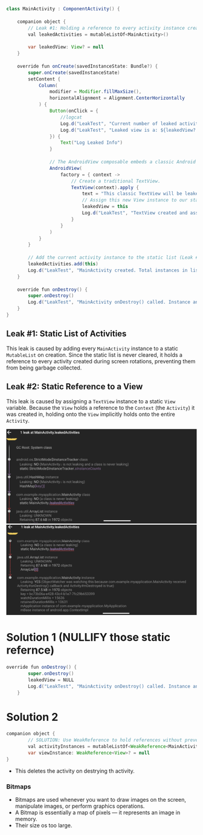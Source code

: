 ```java
class MainActivity : ComponentActivity() {

    companion object {
        // Leak #1: Holding a reference to every activity instance created on rotation.
        val leakedActivities = mutableListOf<MainActivity>()

        var leakedView: View? = null
    }

    override fun onCreate(savedInstanceState: Bundle?) {
        super.onCreate(savedInstanceState)
        setContent {
            Column(
                modifier = Modifier.fillMaxSize(),
                horizontalAlignment = Alignment.CenterHorizontally
            ) {
                Button(onClick = {
                    //logcat
                    Log.d("LeakTest", "Current number of leaked activities: ${leakedActivities.size}")
                    Log.d("LeakTest", "Leaked view is a: ${leakedView?.javaClass?.simpleName}")
                }) {
                    Text("Log Leaked Info")
                }

                // The AndroidView composable embeds a classic Android View inside a Compose UI.
                AndroidView(
                    factory = { context ->
                        // Create a traditional TextView.
                        TextView(context).apply {
                            text = "This classic TextView will be leaked."
                            // Assign this new View instance to our static variable, creating Leak #2.
                            leakedView = this
                            Log.d("LeakTest", "TextView created and assigned to static reference.")
                        }
                    }
                )
            }
        }

        // Add the current activity instance to the static list (Leak #1).
        leakedActivities.add(this)
        Log.d("LeakTest", "MainActivity created. Total instances in list: ${leakedActivities.size}")
    }

    override fun onDestroy() {
        super.onDestroy()
        Log.d("LeakTest", "MainActivity onDestroy() called. Instance and View both remain in memory.")
    }
}

```
## Leak #1: Static List of Activities

This leak is caused by adding every `MainActivity` instance to a static `MutableList` on creation. Since the static list is never cleared, 
it holds a reference to every activity created during screen rotations, preventing them from being garbage collected.

## Leak #2: Static Reference to a View

This leak is caused by assigning a `TextView` instance to a static `View` variable. Because the `View` holds a reference to the `Context` (the `Activity`) it was created in, holding onto the `View` implicitly holds onto the entire `Activity`.

<img src="imag/static_ref/mem_leak1.png">
<img src="imag/static_ref/mem_leak2.png">


# Solution 1 (NULLIFY those static refernce)

```java
override fun onDestroy() {
        super.onDestroy()
        leakedView = NULL
        Log.d("LeakTest", "MainActivity onDestroy() called. Instance and View both remain in memory.")
    }
```

# Solution 2
```java
companion object {
        // SOLUTION: Use WeakReference to hold references without preventing garbage collection.
        val activityInstances = mutableListOf<WeakReference<MainActivity>>()
        var viewInstance: WeakReference<View>? = null
}
```
- This deletes the activity on destrying th activity.

### Bitmaps
- Bitmaps are used whenever you want to draw images on the screen, manipulate images, or perform graphics operations.
- A Bitmap is essentially a map of pixels — it represents an image in memory.
- Their size os too large.
